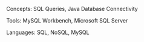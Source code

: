 Concepts: SQL Queries, Java Database Connectivity

Tools: MySQL Workbench, Microsoft SQL Server

Languages: SQL, NoSQL, MySQL
